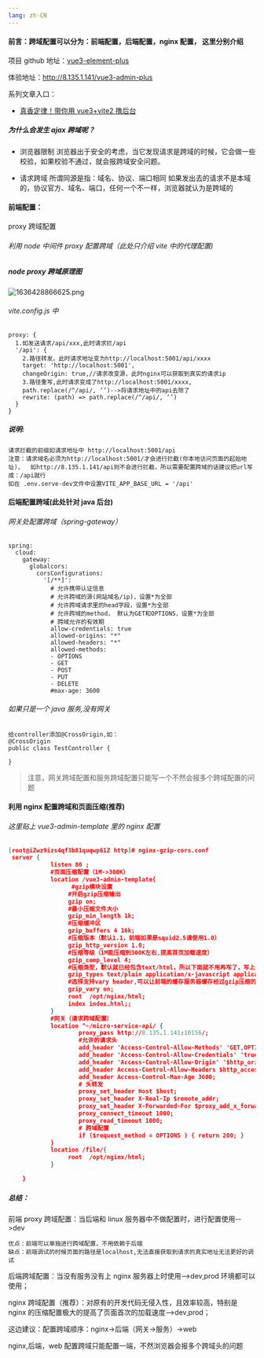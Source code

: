 ```yaml
---
lang: zh-CN
---
```


#### 前言：跨域配置可以分为：前端配置，后端配置，nginx 配置， 这里分别介绍

项目 github 地址：[vue3-element-plus](https://github.com/jzfai/vue3-admin-plus.git)

体验地址：http://8.135.1.141/vue3-admin-plus

系列文章入口：

- [真香定律！带你用 vue3+vite2 撸后台](https://juejin.cn/post/7036302298435289095)

##### 为什么会发生 ajax 跨域呢？

- 浏览器限制
  浏览器出于安全的考虑，当它发现请求是跨域的时候，它会做一些校验，如果校验不通过，就会报跨域安全问题。

- 请求跨域
  所谓同源是指：域名、协议、端口相同
  如果发出去的请求不是本域的，协议官方、域名、端口，任何一个不一样，浏览器就认为是跨域的

#### 前端配置：

proxy 跨域配置

###### 利用 node 中间件 proxy 配置跨域（此处只介绍 vite 中的代理配置)

##### node proxy 跨域原理图

![1636428866625.png](http://8.135.1.141/file/vap-assets/1636428866625.png)

###### vite.config.js 中

```
proxy: {
  1.如发送请求/api/xxx,此时请求拦/api
  '/api': {
    2.路径转发，此时请求地址变为http://localhost:5001/api/xxxx
    target: 'http://localhost:5001',
    changeOrigin: true,//请求改变源，此时nginx可以获取到真实的请求ip
    3.路径重写,此时请求变成了http://localhost:5001/xxxx,
    path.replace(/^/api/, ‘’)-->将请求地址中的api去除了
    rewrite: (path) => path.replace(/^/api/, ‘’)
  }
}
```

##### 说明:

```
请求拦截的前缀如请求地址中 http://localhost:5001/api
注意：请求域名必须为http://localhost:5001/才会进行拦截(你本地访问页面的起始地址)，  如http://8.135.1.141/api则不会进行拦截，所以需要配置跨域的话建议把url写成：/api就行
如在 .env.serve-dev文件中设置VITE_APP_BASE_URL = '/api'
```

#### 后端配置跨域(此处针对 java 后台)

###### 网关处配置跨域（spring-gateway）

```
spring:
  cloud:
    gateway:
      globalcors:
        corsConfigurations:
          '[/**]':
            # 允许携带认证信息
            # 允许跨域的源(网站域名/ip)，设置*为全部
            # 允许跨域请求里的head字段，设置*为全部
            # 允许跨域的method， 默认为GET和OPTIONS，设置*为全部
            # 跨域允许的有效期
            allow-credentials: true
            allowed-origins: "*"
            allowed-headers: "*"
            allowed-methods:
            - OPTIONS
            - GET
            - POST
            - PUT
            - DELETE
            #max-age: 3600
```

###### 如果只是一个 java 服务,没有网关

```
给controller添加@CrossOrigin,如：
@CrossOrigin
public class TestController {

}
```

> 注意，网关跨域配置和服务跨域配置只能写一个不然会报多个跨域配置的问题

#### 利用 nginx 配置跨域和页面压缩(推荐)

###### 这里贴上 vue3-admin-template 里的 nginx 配置

```json
[root@iZwz9izs4qf3b81quqwp61Z http]# nginx-gzip-cors.conf
 server {
            listen 80 ;
            #页面压缩配置（1M->300K）
            location /vue3-admin-template{
                  #gzip模块设置
                 #开启gzip压缩输出
                 gzip on;
                 #最小压缩文件大小
                 gzip_min_length 1k;
                 #压缩缓冲区
                 gzip_buffers 4 16k;
                 #压缩版本（默认1.1，前端如果是squid2.5请使用1.0）
                 gzip_http_version 1.0;
                 #压缩等级（1M能压缩到300K左右,提高首页加载速度）
                 gzip_comp_level 4;
                 #压缩类型，默认就已经包含text/html，所以下面就不用再写了，写上去也不会有问题，但是会有一个warn。
                 gzip_types text/plain application/x-javascript application/javascript text/javascript text/xml text/css;
                 #选择支持vary header,可以让前端的缓存服务器缓存经过gzip压缩的页面;
                 gzip_vary on;
                 root  /opt/nginx/html;
                 index index.html;;
            }
            #网关（请求跨域配置）
            location ^~/micro-service-api/ {
                    proxy_pass http://8.135.1.141:10156/;
                    #允许的请求头
                    add_header 'Access-Control-Allow-Methods' 'GET,OPTIONS,POST,PUT,DELETE' always;
                    add_header 'Access-Control-Allow-Credentials' 'true' always;
                    add_header 'Access-Control-Allow-Origin' '$http_origin' always;
                    add_header Access-Control-Allow-Headers $http_access_control_request_headers;
                    add_header Access-Control-Max-Age 3600;
                    # 头转发
                    proxy_set_header Host $host;
                    proxy_set_header X-Real-Ip $remote_addr;
                    proxy_set_header X-Forwarded-For $proxy_add_x_forwarded_for;
                    proxy_connect_timeout 1000;
                    proxy_read_timeout 1000;
                    # 跨域配置
                    if ($request_method = OPTIONS ) { return 200; }
            }
            location /file/{
                 root  /opt/nginx/html;
            }

    }

```

##### 总结：

前端 proxy 跨域配置：当后端和 linux 服务器中不做配置时，进行配置使用-->dev

```
优点：前端可以单独进行跨域配置，不用依赖于后端
缺点：前端调试的时候页面的路径是localhost,无法直接获取到请求的真实地址无法更好的调试
```

后端跨域配置：当没有服务没有上 nginx 服务器上时使用-->dev,prod 环境都可以使用；

nginx 跨域配置（推荐）：对原有的开发代码无侵入性，且效率较高，特别是 nginx 的压缩配置极大的提高了页面首次的加载速度-->dev,prod；

这边建议：配置跨域顺序：nginx->后端（网关->服务）->web

nginx,后端，web 配置跨域只能配置一端，不然浏览器会报多个跨域头的问题
